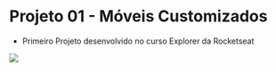 # Projeto 01 - Móveis Customizados

- Primeiro Projeto desenvolvido no curso Explorer da Rocketseat

<img src="./images/moveis-customizados.png">
